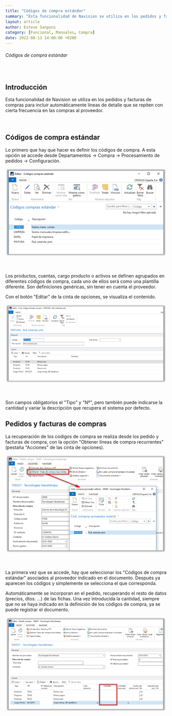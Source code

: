 ```yaml
---
title: "Códigos de compra estándar"
summary: "Esta funcionalidad de Navision se utiliza en los pedidos y facturas de compras para incluir automáticamente líneas de detalle que se repiten con cierta frecuencia en las compras al proveedor"
layout: article
author: Esteve Sanpons
category: [Funcional, Manuales, Compra]
date: 2022-08-13 14:00:00 +0200
---
```


###### Códigos de compra estándar

<br>

## Introducción

Esta funcionalidad de Navision se utiliza en los pedidos y facturas de
compras para incluir automáticamente líneas de detalle que se repiten
con cierta frecuencia en las compras al proveedor.
<br><br><br>

## Códigos de compra estándar

Lo primero que hay que hacer es definir los códigos de compra. A esta
opción se accede desde Departamentos -\> Compra -\> Procesamiento de
pedidos -\> Configuración.

<img class="img-container"  src="/assets/img/articles/codigos-de-compra-estandar/image1.png">
<br><br><br>

Los productos, cuentas, cargo producto o activos se definen agrupados en
diferentes códigos de compra, cada uno de ellos será como una plantilla
diferente. Son definiciones genéricas, sin tener en cuenta el proveedor.

Con el botón "Editar" de la cinta de opciones, se visualiza el
contenido.

<img class="img-container"  src="/assets/img/articles/codigos-de-compra-estandar/image2.png">
<br><br><br>

Son campos obligatorios el "Tipo" y "Nº", pero también puede indicarse
la cantidad y variar la descripción que recupera el sistema por defecto.

## Pedidos y facturas de compras

La recuperación de los códigos de compra se realiza desde los pedido y
facturas de compra, con la opción "Obtener líneas de compra recurrentes"
(pestaña "Acciones" de las cinta de opciones).

<img class="img-container"  src="/assets/img/articles/codigos-de-compra-estandar/image3.png">
<br><br><br>

La primera vez que se accede, hay que seleccionar los "Códigos de compra
estándar" asociados al proveedor indicado en el documento. Después ya
aparecen los códigos y simplemente se selecciona el que corresponda.

Automáticamente se incorporan en el pedido, recuperando el resto de
datos (precios, dtos. ...) de las fichas. Una vez introducida la
cantidad, siempre que no se haya indicado en la definición de los
códigos de compra, ya se puede registrar el documento.

<img class="img-container"  src="/assets/img/articles/codigos-de-compra-estandar/image4.png">
<br><br><br>

